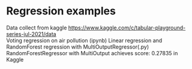 # Regression examples
 Data collect from kaggle https://www.kaggle.com/c/tabular-playground-series-jul-2021/data <br>
 Voting regression on air pollution (ipynb)
 Linear regression and RandomForest regression with MultiOutputRegressor(.py)
 RandomForestRegressor with MultiOutput achieves score: 0.27835 in Kaggle

